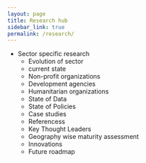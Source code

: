 ```yaml
---
layout: page
title: Research hub
sidebar_link: true
permalink: /research/
---
```


- Sector specific research
	- Evolution of sector
	- current state
	- Non-profit organizations 
	- Development agencies
	- Humanitarian organizations
	- State of Data
	- State of Policies
	- Case studies
	- Referencess
	- Key Thought Leaders
	- Geography wise maturity assessment
	- Innovations
	- Future roadmap